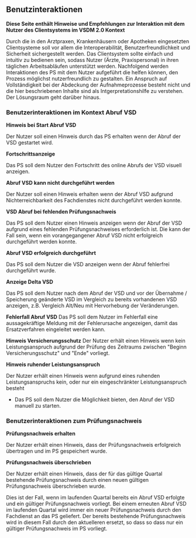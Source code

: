 ## Benutzinteraktionen

**Diese Seite enthält Hinweise und Empfehlungen zur Interaktion mit dem Nutzer des Clientsystems im VSDM 2.0 Kontext**

Durch die in den Arztpraxen, Krankenhäusern oder Apotheken eingesetzten Clientsysteme soll vor allem die Interoperabilität, Benutzerfreundlichkeit und Sicherheit sichergestellt werden.
Das Clientsystem sollte einfach und intuitiv zu bedienen sein, sodass Nutzer (Ärzte, Praxispersonal) in ihren täglichen Arbeitsabläufen unterstützt werden.
Nachfolgend werden Interaktionen des PS mit dem Nutzer aufgeführt die helfen können, den Prozess möglichst nutzerfreundlich zu gestalten. Ein Anspruch auf Vollständigkeit bei der Abdeckung der Aufnahmeprozesse besteht nicht und die hier beschriebenen Inhalte sind als Intgerpretationshilfe zu verstehen. Der Lösungsraum geht darüber hinaus.

### Benutzerinteraktionen im Kontext Abruf VSD

**Hinweis bei Start Abruf VSD**

Der Nutzer soll einen Hinweis durch das PS erhalten wenn der Abruf der VSD gestartet wird.

**Fortschrittsanzeige**

Das PS soll dem Nutzer den Fortschritt des online Abrufs der VSD visuell anzeigen.

**Abruf VSD kann nicht durchgeführt werden**

Der Nutzer soll einen Hinweis erhalten wenn der Abruf VSD aufgrund Nichterreichbarkeit des Fachdienstes nicht durchgeführt werden konnte.

**VSD Abruf bei fehlenden Prüfungsnachweis**

Das PS soll dem Nutzer einen Hinweis anzeigen wenn der Abruf der VSD aufgrund eines fehlenden Prüfungsnachweises erforderlich ist. Die kann der Fall sein, wenn ein vorangegangener Abruf VSD nicht erfolgreich durchgeführt werden konnte.

**Abruf VSD erfolgreich durchgeführt**

Das PS soll dem Nutzer die VSD anzeigen wenn der Abruf fehlerfrei durchgeführt wurde.

**Anzeige Delta VSD**

Das PS soll dem Nutzer nach dem Abruf der VSD und vor der Übernahme / Speicherung geänderte VSD im Vergleich zu bereits vorhandenen VSD anzeigen, z.B. Vergleich Alt/Neu mit Hervorhebung der Veränderungen.

**Fehlerfall Abruf VSD**
Das PS soll dem Nutzer im Fehlerfall eine aussagekräftige Meldung mit der Fehlerursache angezeigen, damit das Ersatzverfahren eingeleitet werden kann.

**Hinweis Versicherungsschutz**
Der Nutzer erhält einen Hinweis wenn kein Leistungsanspruch aufgrund der Prüfung des Zeitraums zwischen "Beginn Versicherungsschutz" und "Ende" vorliegt.

**Hinweis ruhender Leistungsanspruch**

Der Nutzer erhält einen Hinweis wenn aufgrund eines ruhenden Leistungsanspruchs kein, oder nur ein eingeschränkter Leistungsanspruch besteht

- Das PS soll dem Nutzer die Möglichkeit bieten, den Abruf der VSD manuell zu starten.

### Benutzerinteraktionen zum Prüfungsnachweis

**Prüfungsnachweis erhalten**

Der Nutzer erhält einen Hinweis, dass der Prüfungsnachweis erfolgreich übertragen und im PS gespeichert wurde.

**Prüfungsnachweis überschrieben**

Der Nutzer erhält einen Hinweis, dass der für das gültige Quartal bestehende Prüfungsnachweis durch einen neuen gültigen Prüfungsnachweis überschrieben wurde.

Dies ist der Fall, wenn im laufenden Quartal bereits ein Abruf VSD erfolgte und ein gültiger Prüfungsnachweis vorliegt. Bei einem erneuten Abruf VSD im laufenden Quartal wird immer ein neuer Prüfungsnachweis durch den Fachdienst an das PS geliefert. Der bereits bestehende Prüfungsnachweis wird in diesem Fall durch den aktuelleren ersetzt, so dass so dass nur ein gültiger Prüfungsnachweis im PS vorliegt.





